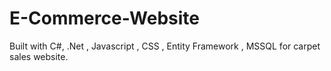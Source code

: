 # E-Commerce-Website
Built with C#,  .Net , Javascript , CSS , Entity Framework , MSSQL for carpet sales website.
